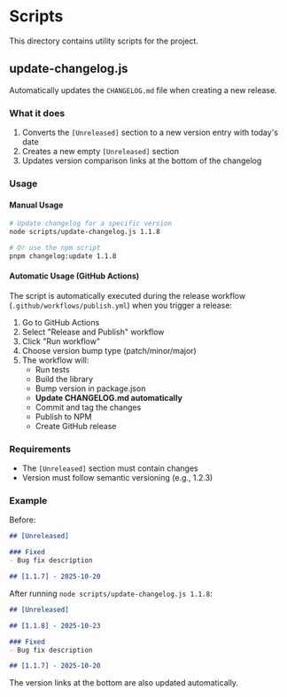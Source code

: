 # Scripts

This directory contains utility scripts for the project.

## update-changelog.js

Automatically updates the `CHANGELOG.md` file when creating a new release.

### What it does

1. Converts the `[Unreleased]` section to a new version entry with today's date
2. Creates a new empty `[Unreleased]` section
3. Updates version comparison links at the bottom of the changelog

### Usage

#### Manual Usage

```bash
# Update changelog for a specific version
node scripts/update-changelog.js 1.1.8

# Or use the npm script
pnpm changelog:update 1.1.8
```

#### Automatic Usage (GitHub Actions)

The script is automatically executed during the release workflow (`.github/workflows/publish.yml`) when you trigger a release:

1. Go to GitHub Actions
2. Select "Release and Publish" workflow
3. Click "Run workflow"
4. Choose version bump type (patch/minor/major)
5. The workflow will:
   - Run tests
   - Build the library
   - Bump version in package.json
   - **Update CHANGELOG.md automatically**
   - Commit and tag the changes
   - Publish to NPM
   - Create GitHub release

### Requirements

- The `[Unreleased]` section must contain changes
- Version must follow semantic versioning (e.g., 1.2.3)

### Example

Before:
```markdown
## [Unreleased]

### Fixed
- Bug fix description

## [1.1.7] - 2025-10-20
```

After running `node scripts/update-changelog.js 1.1.8`:
```markdown
## [Unreleased]

## [1.1.8] - 2025-10-23

### Fixed
- Bug fix description

## [1.1.7] - 2025-10-20
```

The version links at the bottom are also updated automatically.

